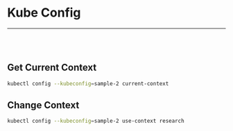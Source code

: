 # Kube Config
<hr/><br/><br/>

## Get Current Context
```bash
kubectl config --kubeconfig=sample-2 current-context
```	 
## Change Context
```bash
kubectl config --kubeconfig=sample-2 use-context research
```	 
